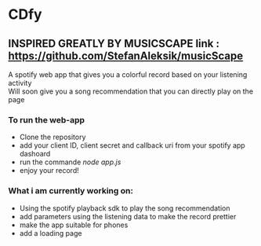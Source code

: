 # CDfy
## INSPIRED GREATLY BY MUSICSCAPE link : https://github.com/StefanAleksik/musicScape
A spotify web app that gives you a colorful record based on your listening activity
<br>
Will soon give you a song recommendation that you can directly play on the page

### To run the web-app
- Clone the repository
- add your client ID, client secret and callback uri from your spotify app dashoard
- run the commande *node app.js*
- enjoy your record!

### What i am currently working on:
- Using the spotify playback sdk to play the song recommendation
- add parameters using the listening data to make the record prettier
- make the app suitable for phones
- add a loading page
